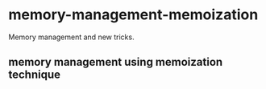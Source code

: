# memory-management-memoization
Memory management and new tricks.


## memory management using memoization technique  
